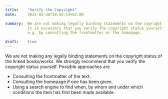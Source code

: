 ```yaml
---
title:    "Verify the Copyright"
date:     2022-03-30T18:50:14+02:00

summary:  We are not making legally binding statements on the copright status of the linked work.
          It is necessary that you verify the copyright status yourself, 
          e.g. by consulting the frontmatter or the homepage.

draft:    true
---
```


We are not making any legally binding statements on the copyright
status of the linked books/works. We strongly recommend that you
verify the copyright status yourself. Possible approaches are

- Consulting the frontmatter of the text.
- Consulting the homepage if one has been given.
- Using a search engine to find when, by whom and under which
  conditions the item has first been made available.
  
  
